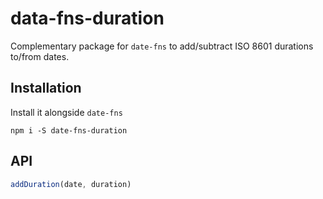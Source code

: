 # data-fns-duration

Complementary package for `date-fns` to add/subtract ISO 8601 durations to/from
dates.

## Installation

Install it alongside `date-fns`

`npm i -S date-fns-duration`

## API

```js
addDuration(date, duration)
```
